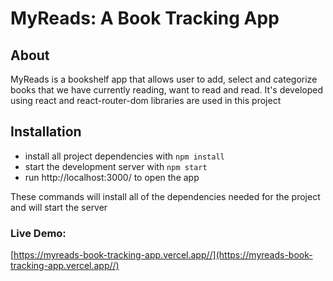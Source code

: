 # MyReads: A Book Tracking App
## About

MyReads is a bookshelf app that allows user to add, select and categorize books that we have currently reading, want to read and read. It's developed using react and react-router-dom libraries are used in this project

## Installation

* install all project dependencies with `npm install`
* start the development server with `npm start`
* run http://localhost:3000/ to open the app

These commands will install all of the dependencies needed for the project and will start the server

### Live Demo: 
[https://myreads-book-tracking-app.vercel.app//](https://myreads-book-tracking-app.vercel.app//)
